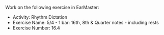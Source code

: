 Work on the following exercise in EarMaster:
- Activity: Rhythm Dictation
- Exercise Name: 5/4 - 1 bar: 16th, 8th & Quarter notes - including rests
- Exercise Number: 16.4
